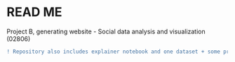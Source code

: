# READ ME
Project B, generating website - Social data analysis and visualization (02806)


```diff
! Repository also includes explainer notebook and one dataset + some pregenerated HTML files under explainer notebook folder.
```
